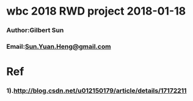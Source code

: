 # wbc 2018 RWD project 2018-01-18
### Author:Gilbert Sun
### Email:Sun.Yuan.Heng@gmail.com


# Ref
### 1).http://blog.csdn.net/u012150179/article/details/17172211 
